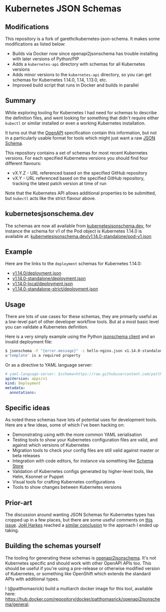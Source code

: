 # Kubernetes JSON Schemas

## Modifications

This repository is a fork of garethr/kubernetes-json-schema. It makes some modifications as listed below:

- Builds via Docker now since openapi2jsonschema has trouble installing with later versions of Python/PIP
- Adds a `kubernetes-api` directory with schemas for all Kubernetes versions
- Adds minor versions to the `kubernetes-api` directory, so you can get schemas for Kubernetes 1.14.0, 1.14, 1.13.0,
  etc.
- Improved build script that runs in Docker and builds in parallel

## Summary

While exploring tooling for Kubernetes I had need for schemas to describe the definition files, and went looking for
something that didn't require either `kubectl` or similar installed or even a working Kubernetes installation.

It turns out that the [OpenAPI](https://www.openapis.org/) specification contain this information, but not in a
particularly usable format for tools which might just want a raw [JSON Schema](http://json-schema.org/).

This repository contains a set of schemas for most recent Kubernetes versions. For each specified Kubernetes versions
you should find four different flavours:

- vX.Y.Z - URL referenced based on the specified GitHub repository
- vX.Y - URL referenced based on the specified GitHub repository, tracking the latest patch version at time of run

Note that the Kubernetes API allows additional properties to be submitted, but `kubectl` acts like the strict flavour
above.

## kubernetesjsonschema.dev

The schemas are now all available from [kubernetesjsonschema.dev](https://kubernetesjsonschema.dev), for instance the
schema for v1 of the Pod object is Kubernetes 1.14.0 is available at:
[kubernetesjsonschema.dev/v1.14.0-standalone/pod-v1.json](https://kubernetesjsonschema.dev/v1.14.0-standalone/pod-v1.json)

## Example

Here are the links to the `deployment` schemas for Kubernetes 1.14.0:

- [v1.14.0/deployment.json](v1.14.0/deployment.json)
- [v1.14.0-standalone/deployment.json](v1.14.0-standalone/deployment.json)
- [v1.14.0-local/deployment.json](v1.14.0-local/deployment.json)
- [v1.14.0-standalone-strict/deployment.json](v1.14.0-standalone-strict/deployment.json)

## Usage

There are lots of use cases for these schemas, they are primarily useful as a low-level part of other developer workflow
tools. But at a most basic level you can validate a Kubernetes definition.

Here is a very simply example using the Python [jsonschema client](https://github.com/Julian/jsonschema) and an invalid
deployment file:

```sh
$ jsonschema -F "{error.message}" -i hello-nginx.json v1.14.0-standalone/deployment.json
u'template' is a required property
```

Or as a directive to YAML language server:

```yaml
# yaml-language-server: $schema=https://raw.githubusercontent.com/patthomasrick/kubernetes-json-schema/refs/heads/master/kubernetes-api/v1.32/all.json
apiVersion: apps/v1
kind: Deployment
metadata:
  annotations:
```

## Specific ideas

As noted these schemas have lots of potential uses for development tools. Here are a few ideas, some of which I've been
hacking on:

- Demonstrating using with the more common YAML serialisation
- Testing tools to show your Kubernetes configuration files are valid, and against which versions of Kubernetes
- Migration tools to check your config files are still valid against master or beta releases
- Integration with code editors, for instance via something like [Schema Store](http://schemastore.org/json/)
- Validation of Kubernetes configs generated by higher-level tools, like Helm, Ksonnet or Puppet
- Visual tools for crafting Kubernetes configurations
- Tools to show changes between Kubernetes versions

## Prior-art

The discussion around wanting JSON Schemas for Kubernetes types has cropped up in a few places, but there are some
useful comments on [this issue](https://github.com/kubernetes/kubernetes/issues/14987).
[Joël Harkes](https://github.com/joelharkes) reached a
[similar conclusion](https://github.com/jbeda/kubernetes-detached/tree/master/api/doc) to the approach I ended up
taking.

## Building the schemas yourself

The tooling for generating these schemas is [openapi2jsonschema](https://github.com/garethr/openapi2jsonschema). It's
not Kubernetes specific and should work with other OpenAPI APIs too. This should be useful if you're using a pre-release
or otherwise modified version of Kubernetes, or something like OpenShift which extends the standard APIs with additional
types.

I (@patthomasrick) build a multiarch docker image for this tool, available here:
https://hub.docker.com/repository/docker/patthomasrick/openapi2jsonschema/general.
